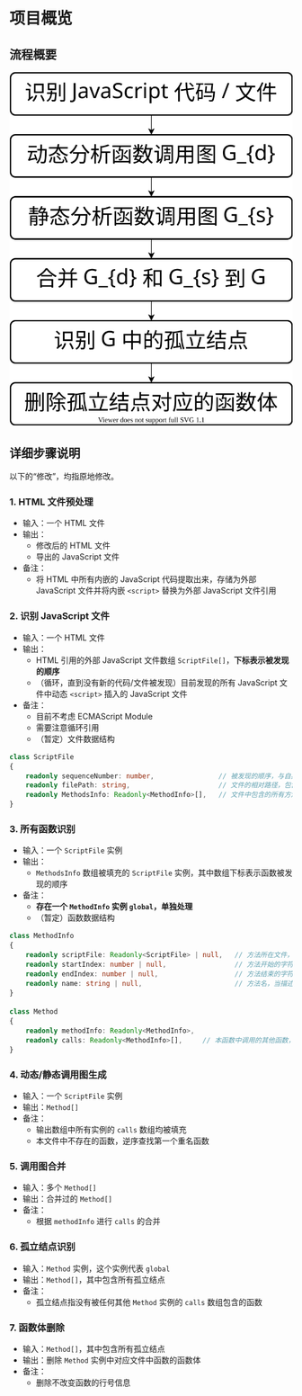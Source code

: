 # 项目概览

## 流程概要

![Overview](./Overview/Overview.svg)

## 详细步骤说明

以下的“修改”，均指原地修改。

### 1. HTML 文件预处理

- 输入：一个 HTML 文件
- 输出：
  - 修改后的 HTML 文件
  - 导出的 JavaScript 文件
- 备注：
  - 将 HTML 中所有内嵌的 JavaScript 代码提取出来，存储为外部 JavaScript 文件并将内嵌 `<script>` 替换为外部 JavaScript 文件引用

### 2. 识别 JavaScript 文件

- 输入：一个 HTML 文件
- 输出：
  - HTML 引用的外部 JavaScript 文件数组 `ScriptFile[]`，**下标表示被发现的顺序**
  - （循环，直到没有新的代码/文件被发现）目前发现的所有 JavaScript 文件中动态 `<script>` 插入的 JavaScript 文件
- 备注：
  - 目前不考虑 ECMAScript Module
  - 需要注意循环引用
  - （暂定）文件数据结构

```ts
class ScriptFile
{
    readonly sequenceNumber: number,                // 被发现的顺序，与自身下标相同
    readonly filePath: string,                      // 文件的相对路径，包含文件名
    readonly MethodsInfo: Readonly<MethodInfo>[],   // 文件中包含的所有方法，供步骤 3 用
}
```

### 3. 所有函数识别

- 输入：一个 `ScriptFile` 实例
- 输出：
  - `MethodsInfo` 数组被填充的 `ScriptFile` 实例，其中数组下标表示函数被发现的顺序
- 备注：
  - **存在一个 `MethodInfo` 实例 `global`，单独处理**
  - （暂定）函数数据结构

```ts
class MethodInfo
{
    readonly scriptFile: Readonly<ScriptFile> | null,   // 方法所在文件，当描述 global 时值为 null
    readonly startIndex: number | null,                 // 方法开始的字符位置，当描述 global 时值为 null
    readonly endIndex: number | null,                   // 方法结束的字符位置，当描述 global 时值为 null
    readonly name: string | null,                       // 方法名，当描述 global 时值为 global，当描述匿名函数时值为 null
}

class Method
{    
    readonly methodInfo: Readonly<MethodInfo>,
    readonly calls: Readonly<MethodInfo>[],     // 本函数中调用的其他函数，供第 4 步使用
}
```

### 4. 动态/静态调用图生成

- 输入：一个 `ScriptFile` 实例
- 输出：`Method[]`
- 备注：
  - 输出数组中所有实例的 `calls` 数组均被填充
  - 本文件中不存在的函数，逆序查找第一个重名函数

### 5. 调用图合并

- 输入：多个 `Method[]`
- 输出：合并过的 `Method[]`
- 备注：
  - 根据 `methodInfo` 进行 `calls` 的合并

### 6. 孤立结点识别

- 输入：`Method` 实例，这个实例代表 `global`
- 输出：`Method[]`，其中包含所有孤立结点
- 备注：
  - 孤立结点指没有被任何其他 `Method` 实例的 `calls` 数组包含的函数

### 7. 函数体删除

- 输入：`Method[]`，其中包含所有孤立结点
- 输出：删除 `Method` 实例中对应文件中函数的函数体
- 备注：
  - 删除不改变函数的行号信息